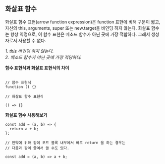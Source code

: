 ## 화살표 함수

화살표 함수 표현(arrow function expression)은 function 표현에 비해 구문이 짧고,
자신의 this, arguments, super 또는 new.target을 바인딩 하지 않는다.
화살표 함수는 항상 익명으로, 이 함수 표현은 메소드 함수가 아닌 곳에 가장 적합하다. 그래서 생성자로서 사용할 수 없다.

_1. this 바인딩 하지 않는다._<br>
_2. 메소드 함수가 아닌 곳에 가장 적당하다._

__함수 표현식과 화살표 표현식의 차이__

```shell

// 함수 표현식
function () {}

// 화살표 함수 표현식

() => {}
```


__화살표 함수 사용해보기__
```shell
const add = (a, b) => {
  return a + b;
};

// 만약에 위와 같이 코드 블록 내부에서 바로 return 을 하는 경우는
// 다음과 같이 줄여서 쓸 수도 있다.

const add = (a, b) => a + b;
```


